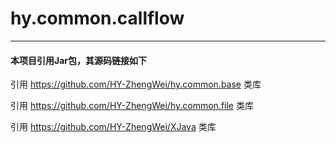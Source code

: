 # hy.common.callflow


---
#### 本项目引用Jar包，其源码链接如下
引用 https://github.com/HY-ZhengWei/hy.common.base 类库

引用 https://github.com/HY-ZhengWei/hy.common.file 类库

引用 https://github.com/HY-ZhengWei/XJava 类库